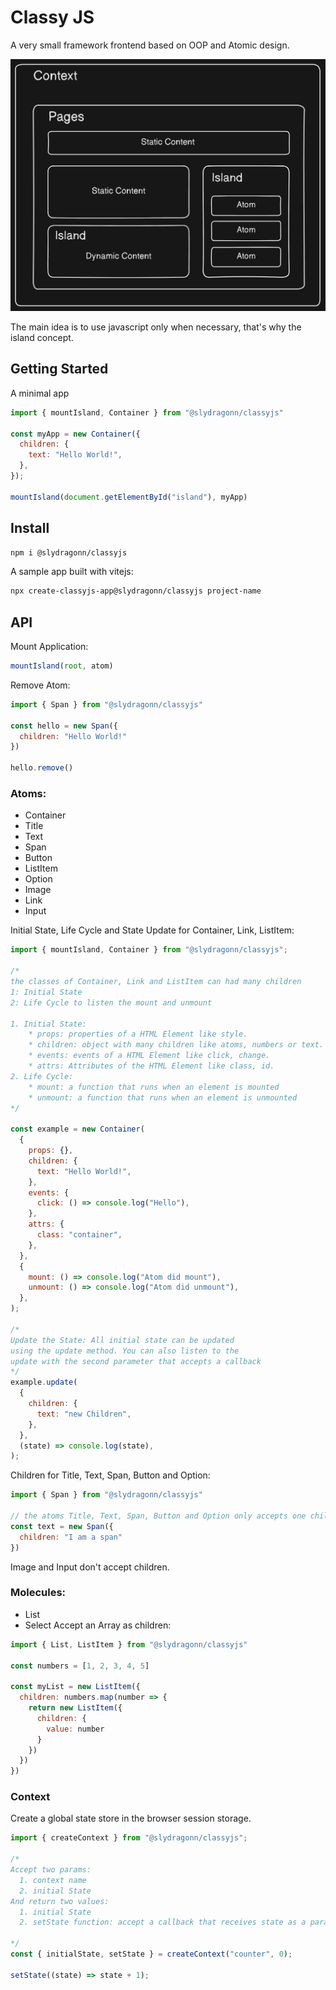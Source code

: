 # Classy JS

A very small framework frontend based on OOP and Atomic design.

![classyjs diagram](./docs/diagram.png)

The main idea is to use javascript only when necessary, that's why the island concept.

## Getting Started

A minimal app

```js
import { mountIsland, Container } from "@slydragonn/classyjs"

const myApp = new Container({
  children: {
    text: "Hello World!",
  },
});

mountIsland(document.getElementById("island"), myApp)
```

## Install

```bash
npm i @slydragonn/classyjs
```

A sample app built with vitejs:

```bash
npx create-classyjs-app@slydragonn/classyjs project-name
```

## API

Mount Application:

```js
mountIsland(root, atom)
```

Remove Atom:

```js
import { Span } from "@slydragonn/classyjs"

const hello = new Span({
  children: "Hello World!"
})

hello.remove()
```

### Atoms:

- Container
- Title
- Text
- Span
- Button
- ListItem
- Option
- Image
- Link
- Input


Initial State, Life Cycle and State Update for Container, Link, ListItem:

```js
import { mountIsland, Container } from "@slydragonn/classyjs";

/*
the classes of Container, Link and ListItem can had many children
1: Initial State
2: Life Cycle to listen the mount and unmount

1. Initial State:
    * props: properties of a HTML Element like style.
    * children: object with many children like atoms, numbers or text.
    * events: events of a HTML Element like click, change.
    * attrs: Attributes of the HTML Element like class, id.
2. Life Cycle:
    * mount: a function that runs when an element is mounted
    * unmount: a function that runs when an element is unmounted
*/

const example = new Container(
  {
    props: {},
    children: {
      text: "Hello World!",
    },
    events: {
      click: () => console.log("Hello"),
    },
    attrs: {
      class: "container",
    },
  },
  {
    mount: () => console.log("Atom did mount"),
    unmount: () => console.log("Atom did unmount"),
  },
);

/*
Update the State: All initial state can be updated 
using the update method. You can also listen to the 
update with the second parameter that accepts a callback
*/
example.update(
  {
    children: {
      text: "new Children",
    },
  },
  (state) => console.log(state),
);
```

Children for Title, Text, Span, Button and Option:

```js
import { Span } from "@slydragonn/classyjs"

// the atoms Title, Text, Span, Button and Option only accepts one child
const text = new Span({
  children: "I am a span"
})
```

Image and Input don't accept children.

### Molecules:

- List
- Select
  Accept an Array as children:

```js
import { List, ListItem } from "@slydragonn/classyjs"

const numbers = [1, 2, 3, 4, 5]

const myList = new ListItem({
  children: numbers.map(number => {
    return new ListItem({
      children: {
        value: number
      }
    })
  })
})
```

### Context

Create a global state store in the browser session storage.

```js
import { createContext } from "@slydragonn/classyjs";

/*
Accept two params:
  1. context name
  2. initial State
And return two values:
  1. initial State
  2. setState function: accept a callback that receives state as a parameter

*/
const { initialState, setState } = createContext("counter", 0);

setState((state) => state + 1);
```

